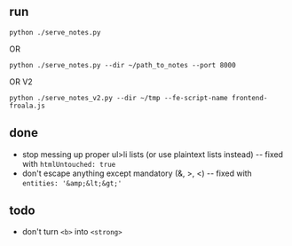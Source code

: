 ## run

`python ./serve_notes.py`

OR 

`python ./serve_notes.py --dir ~/path_to_notes --port 8000`

OR V2

`python ./serve_notes_v2.py --dir ~/tmp --fe-script-name frontend-froala.js`

## done
- stop messing up proper ul>li lists (or use plaintext lists instead) -- fixed with `htmlUntouched: true`
- don't escape anything except mandatory (&, >, <) -- fixed with `entities: '&amp;&lt;&gt;'`


## todo
- don't turn `<b>` into `<strong>`